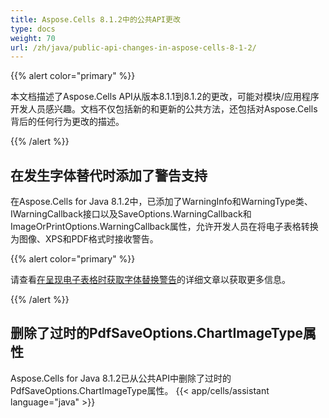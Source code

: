 ```yaml
---
title: Aspose.Cells 8.1.2中的公共API更改
type: docs
weight: 70
url: /zh/java/public-api-changes-in-aspose-cells-8-1-2/
---
```


{{% alert color="primary" %}} 

本文档描述了Aspose.Cells API从版本8.1.1到8.1.2的更改，可能对模块/应用程序开发人员感兴趣。文档不仅包括新的和更新的公共方法，还包括对Aspose.Cells背后的任何行为更改的描述。

{{% /alert %}} 
## **在发生字体替代时添加了警告支持**
在Aspose.Cells for Java 8.1.2中，已添加了WarningInfo和WarningType类、IWarningCallback接口以及SaveOptions.WarningCallback和ImageOrPrintOptions.WarningCallback属性，允许开发人员在将电子表格转换为图像、XPS和PDF格式时接收警告。 

{{% alert color="primary" %}} 

请查看[在呈现电子表格时获取字体替换警告](http://aspose.com/docs/display/cellsjava/Get+Warnings+for+Font+Substitution+while+Rendering+Excel+File)的详细文章以获取更多信息。

{{% /alert %}}
## **删除了过时的PdfSaveOptions.ChartImageType属性**
Aspose.Cells for Java 8.1.2已从公共API中删除了过时的PdfSaveOptions.ChartImageType属性。
{{< app/cells/assistant language="java" >}}

